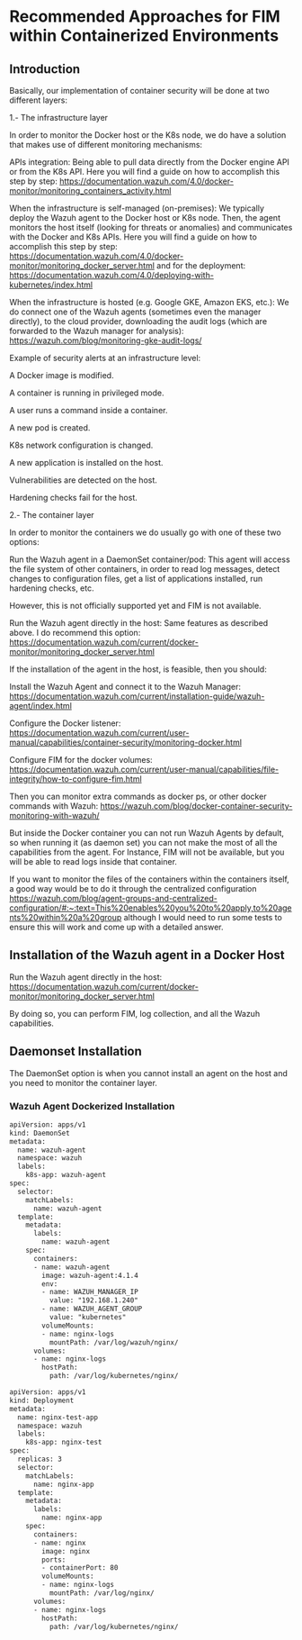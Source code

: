 # Recommended Approaches for FIM within Containerized Environments

## Introduction
Basically, our implementation of container security will be done at two different layers:

1.- The infrastructure layer

In order to monitor the Docker host or the K8s node, we do have a solution that makes use of different monitoring mechanisms:

APIs integration: Being able to pull data directly from the Docker engine API or from the K8s API. Here you will find a guide on how to accomplish this step by step: https://documentation.wazuh.com/4.0/docker-monitor/monitoring_containers_activity.html 

When the infrastructure is self-managed (on-premises): We typically deploy the Wazuh agent to the Docker host or K8s node. Then, the agent monitors the host itself (looking for threats or anomalies) and communicates with the Docker and K8s APIs. Here you will find a guide on how to accomplish this step by step: https://documentation.wazuh.com/4.0/docker-monitor/monitoring_docker_server.html 
and for the deployment: https://documentation.wazuh.com/4.0/deploying-with-kubernetes/index.html 

When the infrastructure is hosted (e.g. Google GKE, Amazon EKS, etc.): We do connect one of the Wazuh agents (sometimes even the manager directly), to the cloud provider, downloading the audit logs (which are forwarded to the Wazuh manager for analysis): https://wazuh.com/blog/monitoring-gke-audit-logs/ 

Example of security alerts at an infrastructure level:

A Docker image is modified.

A container is running in privileged mode.

A user runs a command inside a container.

A new pod is created.

K8s network configuration is changed.

A new application is installed on the host.

Vulnerabilities are detected on the host.

Hardening checks fail for the host.

2.- The container layer

In order to monitor the containers we do usually go with one of these two options:

Run the Wazuh agent in a DaemonSet container/pod: This agent will access the file system of other containers, in order to read log messages, detect changes to configuration files, get a list of applications installed, run hardening checks, etc.

However, this is not officially supported yet and FIM is not available.

Run the Wazuh agent directly in the host: Same features as described above. I do recommend this option: https://documentation.wazuh.com/current/docker-monitor/monitoring_docker_server.html

If the installation of the agent in the host, is feasible, then you should:

Install the Wazuh Agent and connect it to the Wazuh Manager: https://documentation.wazuh.com/current/installation-guide/wazuh-agent/index.html

Configure the Docker listener: https://documentation.wazuh.com/current/user-manual/capabilities/container-security/monitoring-docker.html

Configure FIM for the docker volumes: https://documentation.wazuh.com/current/user-manual/capabilities/file-integrity/how-to-configure-fim.html

Then you can monitor extra commands as docker ps, or other docker commands with Wazuh: https://wazuh.com/blog/docker-container-security-monitoring-with-wazuh/

But inside the Docker container you can not run Wazuh Agents by default, so when running it (as daemon set) you can not make the most of all the capabilities from the agent. For Instance, FIM will not be available, but you will be able to read logs inside that container.

If you want to monitor the files of the containers within the containers itself, a good way would be to do it through the centralized configuration https://wazuh.com/blog/agent-groups-and-centralized-configuration/#:~:text=This%20enables%20you%20to%20apply,to%20agents%20within%20a%20group  although I would need to run some tests to ensure this will work and come up with a detailed answer.

## Installation of the Wazuh agent in a Docker Host
Run the Wazuh agent directly in the host: https://documentation.wazuh.com/current/docker-monitor/monitoring_docker_server.html

By doing so, you can perform FIM, log collection, and all the Wazuh capabilities.

## Daemonset Installation
The DaemonSet option is when you cannot install an agent on the host and you need to monitor the container layer.

### Wazuh Agent Dockerized Installation
```xml
apiVersion: apps/v1
kind: DaemonSet
metadata:
  name: wazuh-agent
  namespace: wazuh
  labels:
    k8s-app: wazuh-agent
spec:
  selector:
    matchLabels:
      name: wazuh-agent
  template:
    metadata:
      labels:
        name: wazuh-agent
    spec:
      containers:
      - name: wazuh-agent 
        image: wazuh-agent:4.1.4
        env:
        - name: WAZUH_MANAGER_IP
          value: "192.168.1.240"
        - name: WAZUH_AGENT_GROUP
          value: "kubernetes"
        volumeMounts:
        - name: nginx-logs
          mountPath: /var/log/wazuh/nginx/
      volumes:
      - name: nginx-logs
        hostPath:
          path: /var/log/kubernetes/nginx/
```

```xml
apiVersion: apps/v1
kind: Deployment
metadata:
  name: nginx-test-app
  namespace: wazuh
  labels:
    k8s-app: nginx-test
spec:
  replicas: 3
  selector:
    matchLabels:
      name: nginx-app
  template:
    metadata:
      labels:
        name: nginx-app
    spec:
      containers:
      - name: nginx 
        image: nginx 
        ports:
        - containerPort: 80
        volumeMounts:
        - name: nginx-logs
          mountPath: /var/log/nginx/
      volumes:
      - name: nginx-logs
        hostPath:
          path: /var/log/kubernetes/nginx/
```